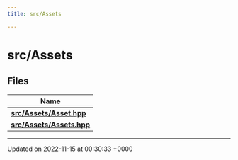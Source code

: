 ```yaml
---
title: src/Assets

---
```


# src/Assets



## Files

| Name           |
| -------------- |
| **[src/Assets/Asset.hpp](/files/Asset_8hpp.md#file-asset.hpp)**  |
| **[src/Assets/Assets.hpp](/files/Assets_8hpp.md#file-assets.hpp)**  |






-------------------------------

Updated on 2022-11-15 at 00:30:33 +0000
